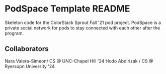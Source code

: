 # PodSpace Template README

Skeleton code for the ColorStack Sprout Fall '21 pod project. PodSpace is a private social network for pods to stay connected with each other after the program.

## Collaborators

Nara Valera-Simeon/ CS @ UNC-Chapel Hill '24
Hodo Abdirizak / CS @ Ryersopn University '24
